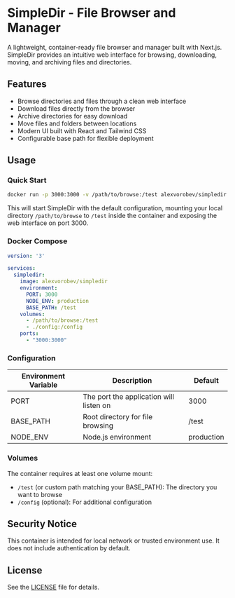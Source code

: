 # SimpleDir - File Browser and Manager

A lightweight, container-ready file browser and manager built with Next.js. SimpleDir provides an intuitive web interface for browsing, downloading, moving, and archiving files and directories.

## Features

- Browse directories and files through a clean web interface
- Download files directly from the browser
- Archive directories for easy download
- Move files and folders between locations
- Modern UI built with React and Tailwind CSS
- Configurable base path for flexible deployment

## Usage

### Quick Start

```bash
docker run -p 3000:3000 -v /path/to/browse:/test alexvorobev/simpledir
```

This will start SimpleDir with the default configuration, mounting your local directory `/path/to/browse` to `/test` inside the container and exposing the web interface on port 3000.

### Docker Compose

```yaml
version: '3'

services:
  simpledir:
    image: alexvorobev/simpledir
    environment:
      PORT: 3000
      NODE_ENV: production
      BASE_PATH: /test
    volumes:
      - /path/to/browse:/test
      - ./config:/config
    ports:
      - "3000:3000"
```

### Configuration

| Environment Variable | Description | Default |
|---------------------|-------------|---------|
| PORT | The port the application will listen on | 3000 |
| BASE_PATH | Root directory for file browsing | /test |
| NODE_ENV | Node.js environment | production |

### Volumes

The container requires at least one volume mount:

- `/test` (or custom path matching your BASE_PATH): The directory you want to browse
- `/config` (optional): For additional configuration

## Security Notice

This container is intended for local network or trusted environment use. It does not include authentication by default.

## License

See the [LICENSE](LICENSE) file for details.
